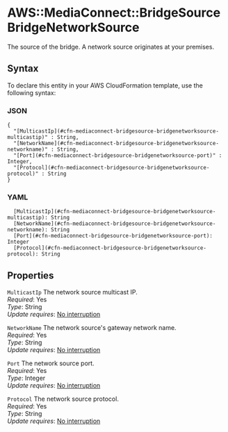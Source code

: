 # AWS::MediaConnect::BridgeSource BridgeNetworkSource<a name="aws-properties-mediaconnect-bridgesource-bridgenetworksource"></a>

The source of the bridge\. A network source originates at your premises\.

## Syntax<a name="aws-properties-mediaconnect-bridgesource-bridgenetworksource-syntax"></a>

To declare this entity in your AWS CloudFormation template, use the following syntax:

### JSON<a name="aws-properties-mediaconnect-bridgesource-bridgenetworksource-syntax.json"></a>

```
{
  "[MulticastIp](#cfn-mediaconnect-bridgesource-bridgenetworksource-multicastip)" : String,
  "[NetworkName](#cfn-mediaconnect-bridgesource-bridgenetworksource-networkname)" : String,
  "[Port](#cfn-mediaconnect-bridgesource-bridgenetworksource-port)" : Integer,
  "[Protocol](#cfn-mediaconnect-bridgesource-bridgenetworksource-protocol)" : String
}
```

### YAML<a name="aws-properties-mediaconnect-bridgesource-bridgenetworksource-syntax.yaml"></a>

```
  [MulticastIp](#cfn-mediaconnect-bridgesource-bridgenetworksource-multicastip): String
  [NetworkName](#cfn-mediaconnect-bridgesource-bridgenetworksource-networkname): String
  [Port](#cfn-mediaconnect-bridgesource-bridgenetworksource-port): Integer
  [Protocol](#cfn-mediaconnect-bridgesource-bridgenetworksource-protocol): String
```

## Properties<a name="aws-properties-mediaconnect-bridgesource-bridgenetworksource-properties"></a>

`MulticastIp`  <a name="cfn-mediaconnect-bridgesource-bridgenetworksource-multicastip"></a>
The network source multicast IP\.  
*Required*: Yes  
*Type*: String  
*Update requires*: [No interruption](https://docs.aws.amazon.com/AWSCloudFormation/latest/UserGuide/using-cfn-updating-stacks-update-behaviors.html#update-no-interrupt)

`NetworkName`  <a name="cfn-mediaconnect-bridgesource-bridgenetworksource-networkname"></a>
The network source's gateway network name\.  
*Required*: Yes  
*Type*: String  
*Update requires*: [No interruption](https://docs.aws.amazon.com/AWSCloudFormation/latest/UserGuide/using-cfn-updating-stacks-update-behaviors.html#update-no-interrupt)

`Port`  <a name="cfn-mediaconnect-bridgesource-bridgenetworksource-port"></a>
The network source port\.  
*Required*: Yes  
*Type*: Integer  
*Update requires*: [No interruption](https://docs.aws.amazon.com/AWSCloudFormation/latest/UserGuide/using-cfn-updating-stacks-update-behaviors.html#update-no-interrupt)

`Protocol`  <a name="cfn-mediaconnect-bridgesource-bridgenetworksource-protocol"></a>
The network source protocol\.  
*Required*: Yes  
*Type*: String  
*Update requires*: [No interruption](https://docs.aws.amazon.com/AWSCloudFormation/latest/UserGuide/using-cfn-updating-stacks-update-behaviors.html#update-no-interrupt)